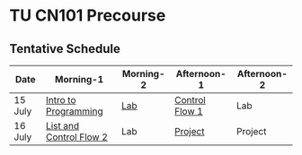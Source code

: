 # TU CN101 Precourse

## Tentative Schedule
| Date | Morning-1  |  Morning-2   | Afternoon-1 | Afternoon-2 |
| ---- | -------- | --------- | -------- | -------- |
|  15 July  | [Intro to Programming](https://docs.google.com/presentation/d/11QEip6s4qQNISul2zKbzYKJ-X710oMsJIS_oHeItk1I/edit?usp=sharing)   | [Lab](https://colab.research.google.com/github/yongsa-nut/TU_CN101_PreCourse/blob/main/InputOutput.ipynb)   | [Control Flow 1](https://docs.google.com/presentation/d/1zTXf44oSpvhcXRACIxr4PxGDf5mwUF3iTsiB0zLi0fQ/edit?usp=sharing) | Lab |
|  16 July  | [List and Control Flow 2](https://docs.google.com/presentation/d/1DV26fHiztYmBDM5c9EY5vD0CWkBWQKa6iJSxbT-HjWY/edit?usp=sharing) | Lab | [Project](https://docs.google.com/presentation/d/1sfW1iva7lNg4hvt-j618pYwIXnyAVSVJ2TaTblrTWF4/edit?usp=sharing) | Project |

